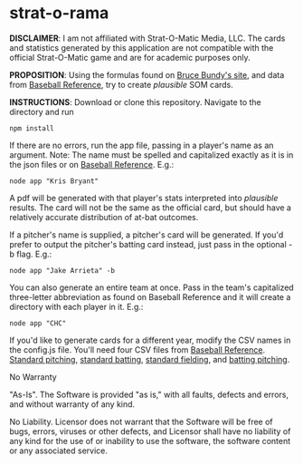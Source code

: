 # strat-o-rama
**DISCLAIMER**: I am not affiliated with Strat-O-Matic Media, LLC. The cards and statistics generated by this application are not compatible with the official Strat-O-Matic game and are for academic purposes only.

**PROPOSITION**: Using the formulas found on [Bruce Bundy's site](http://www.cba-bb.net/Bundy.htm), and data from [Baseball Reference](http://www.baseball-reference.com/), try to create _plausible_ SOM cards.

**INSTRUCTIONS**: Download or clone this repository. Navigate to the directory and run

`npm install`

If there are no errors, run the app file, passing in a player's name as an argument. Note: The name must be spelled and capitalized exactly as it is in the json files or on [Baseball Reference](http://www.baseball-reference.com/). E.g.:

`node app "Kris Bryant"`

A pdf will be generated with that player's stats interpreted into _plausible_ results. The card will not be the same as the official card, but should have a relatively accurate distribution of at-bat outcomes.

If a pitcher's name is supplied, a pitcher's card will be generated. If you'd prefer to output the pitcher's batting card instead, just pass in the optional -b flag. E.g.:

`node app "Jake Arrieta" -b`

You can also generate an entire team at once. Pass in the team's capitalized three-letter abbreviation as found on Baseball Reference and it will create a directory with each player in it. E.g.:

`node app "CHC"`

If you'd like to generate cards for a different year, modify the CSV names in the config.js file. You'll need four CSV files from [Baseball Reference](http://www.baseball-reference.com/). [Standard pitching](https://www.baseball-reference.com/leagues/MLB/2018-standard-pitching.shtml), [standard batting](https://www.baseball-reference.com/leagues/MLB/2018-standard-batting.shtml), [standard fielding](https://www.baseball-reference.com/leagues/MLB/2018-standard-fielding.shtml), and [batting pitching](https://www.baseball-reference.com/leagues/MLB/2018-batting-pitching.shtml). 

No Warranty

"As-Is". The Software is provided "as is," with all faults, defects and errors, and without warranty of any kind.

No Liability. Licensor does not warrant that the Software will be free of bugs, errors, viruses or other defects, and Licensor shall have no liability of any kind for the use of or inability to use the software, the software content or any associated service.

